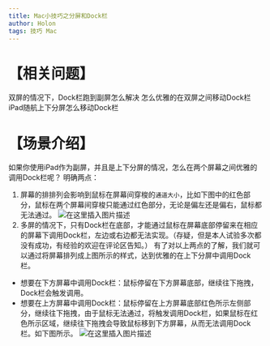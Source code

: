 ```yaml
---
title: Mac小技巧之分屏和Dock栏
author: Holon
tags: 技巧 Mac
---
```




# 【相关问题】

双屏的情况下，Dock栏跑到副屏怎么解决
怎么优雅的在双屏之间移动Dock栏
iPad随航上下分屏怎么移动Dock栏
# 【场景介绍】
如果你使用iPad作为副屏，并且是上下分屏的情况，怎么在两个屏幕之间优雅的调用Dock栏呢？
明确两点：
1. 屏幕的排排列会影响到鼠标在屏幕间穿梭的`通道大小`，比如下图中的红色部分，鼠标在两个屏幕间穿梭只能通过红色部分，无论是偏左还是偏右，鼠标都无法通过。
![在这里插入图片描述](https://cdn.jsdelivr.net/gh/wholon/image@main/uPic/watermark,type_ZmFuZ3poZW5naGVpdGk,shadow_10,text_aHR0cHM6Ly9ibG9nLmNzZG4ubmV0L3dlaXhpbl80NDk5NjIzMg==,size_16,color_FFFFFF,t_70-20211105004514418.png)
2. 多屏的情况下，只有Dock栏在底部，才能通过鼠标在屏幕底部停留来在相应的屏幕下调用Dock栏，左边或右边都无法实现。（存疑，但是本人试验多次都没有成功，有经验的欢迎在评论区告知。）
有了对以上两点的了解，我们就可以通过将屏幕排列成上图所示的样式，达到优雅的在上下分屏中调用Dock栏。
* 想要在下方屏幕中调用Dock栏：鼠标停留在下方屏幕底部，继续往下拖拽，Dock栏会触发调用。
* 想要在上方屏幕中调用Dock栏：鼠标停留在上方屏幕底部红色所示左侧部分，继续往下拖拽，由于鼠标无法通过，将触发调用Dock栏，如果鼠标在红色所示区域，继续往下拖拽会导致鼠标移到下方屏幕，从而无法调用Dock栏。如下图所示。
![在这里插入图片描述](https://img-blog.csdnimg.cn/b606fe7150a244e39ca39ac68bd54dff.png?x-oss-process=image/watermark,type_ZmFuZ3poZW5naGVpdGk,shadow_10,text_aHR0cHM6Ly9ibG9nLmNzZG4ubmV0L3dlaXhpbl80NDk5NjIzMg==,size_16,color_FFFFFF,t_70)